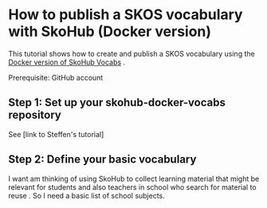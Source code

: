 # How to publish a SKOS vocabulary with SkoHub (Docker version)

This tutorial shows how to create and publish a SKOS vocabulary using the [Docker version of SkoHub Vocabs](https://github.com/skohub-io/skohub-vocabs/tree/docker-gh-pages) .  

Prerequisite: GitHub account

## Step 1: Set up your skohub-docker-vocabs repository

See \[link to Steffen's tutorial\]

## Step 2: Define your basic vocabulary

I want am thinking of using SkoHub to collect learning material that might be relevant for students and also teachers in school who search for material to reuse . So I need a basic list of school subjects.
